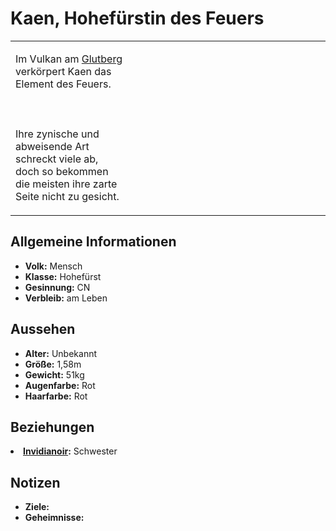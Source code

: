 # Kaen, Hohefürstin des Feuers

<table>
<tr><td>
<p>
Im Vulkan am <a href="Smouldering-Alps-of-Nifl.md" anchor="glutberg">Glutberg</a> verkörpert Kaen das Element des
Feuers.
<br></br><br></br>
Ihre zynische und abweisende Art schreckt viele ab, doch so bekommen die meisten ihre zarte Seite nicht zu gesicht.
</p>

</td><td width="300">
<!-- Edit here -->
<img src="kaen.png" alt="" />
</td></tr>
</table>

## Allgemeine Informationen

- **Volk:** Mensch
- **Klasse:** Hohefürst
- **Gesinnung:** CN
- **Verbleib:** am Leben

## Aussehen

- **Alter:** Unbekannt
- **Größe:** 1,58m
- **Gewicht:** 51kg
- **Augenfarbe:** Rot
- **Haarfarbe:** Rot

<!-- - **Maße:** 84/70-60-85 -->

## Beziehungen

<list columns="3">
<li>
<b><a href="Invidianoir.md">Invidianoir</a>:</b> Schwester
</li>
</list>

## Notizen

- **Ziele:**
- **Geheimnisse:** 
